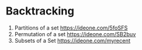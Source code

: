 # Backtracking

1. Partitions of a set https://ideone.com/5foSFS
2. Permutation of a set https://ideone.com/SB2buv
3. Subsets of a Set https://ideone.com/myrecent

